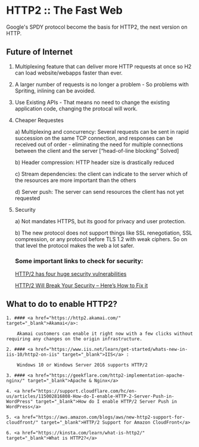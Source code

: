 # HTTP2 :: The Fast Web


Google's SPDY protocol become the basis for HTTP2, the next version on HTTP.

## Future of Internet

1. Multiplexing feature that can deliver more HTTP requests at once so H2 can load website/webapps faster than ever.

2. A larger number of requests is no longer a problem - So problems with Spriting, inlining can be avoided.

3. Use Existing APIs - That means no need to change the existing application code, changing the protocal will work.

4. Cheaper Requestes

    a) Multiplexing and concurrency: Several requests can be sent in rapid succession on the same TCP connection, and responses can be received out of order - eliminating the need for multiple connections between the client and the server [“head-of-line blocking” Solved]

    b) Header compression: HTTP header size is drastically reduced

    c) Stream dependencies: the client can indicate to the server which of the resources are more important than the others

    d) Server push: The server can send resources the client has not yet requested

5. Security

    a) Not mandates HTTPS, but its good for privacy and user protection.

    b) The new protocol does not support things like SSL renegotiation, SSL compression, or any protocol before TLS 1.2 with weak ciphers. So on that level the protocol makes the web a lot safer.
    
    ### Some important links to check for security:

    <a href="https://betanews.com/2016/08/04/http-2-security-vulnerabilities/" target="_blank">HTTP/2 has four huge security vulnerabilities</a>

    <a href="https://blog.radware.com/security/2015/09/http2-security-fix/" target="_blank">HTTP/2 Will Break Your Security – Here’s How to Fix it</a>


## What to do to enable HTTP2?

    1. #### <a href="https://http2.akamai.com/" target="_blank">Akamai</a>: 

        Akamai customers can enable it right now with a few clicks without requiring any changes on the origin infrastructure.

    2. #### <a href="https://www.iis.net/learn/get-started/whats-new-in-iis-10/http2-on-iis" target="_blank">IIS</a> :

        Windows 10 or Windows Server 2016 supports HTTP/2

    3. #### <a href="https://geekflare.com/http2-implementation-apache-nginx/" target="_blank">Apache & Nginx</a>

    4. <a href="https://support.cloudflare.com/hc/en-us/articles/115002816808-How-do-I-enable-HTTP-2-Server-Push-in-WordPress" target="_blank">How do I enable HTTP/2 Server Push in WordPress</a>

    5. <a href="https://aws.amazon.com/blogs/aws/new-http2-support-for-cloudfront/" target="_blank">HTTP/2 Support for Amazon CloudFront</a>

    6. <a href="https://kinsta.com/learn/what-is-http2/" target="_blank">What is HTTP2?</a>